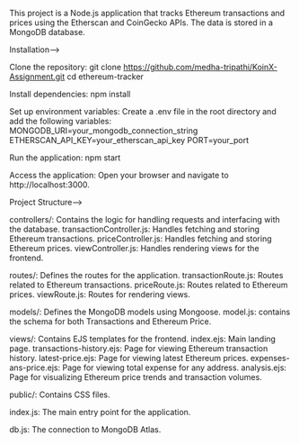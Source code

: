This project is a Node.js application that tracks Ethereum transactions and prices using the Etherscan and CoinGecko APIs. The data is stored in a MongoDB database.

Installation-->

Clone the repository:
git clone https://github.com/medha-tripathi/KoinX-Assignment.git
cd ethereum-tracker


Install dependencies:
npm install


Set up environment variables: 
Create a .env file in the root directory and add the following variables:
MONGODB_URI=your_mongodb_connection_string
ETHERSCAN_API_KEY=your_etherscan_api_key
PORT=your_port


Run the application:
npm start


Access the application: 
Open your browser and navigate to http://localhost:3000.



Project Structure-->

controllers/: Contains the logic for handling requests and interfacing with the database.
transactionController.js: Handles fetching and storing Ethereum transactions.
priceController.js: Handles fetching and storing Ethereum prices.
viewController.js: Handles rendering views for the frontend.


routes/: Defines the routes for the application.
transactionRoute.js: Routes related to Ethereum transactions.
priceRoute.js: Routes related to Ethereum prices.
viewRoute.js: Routes for rendering views.


models/: Defines the MongoDB models using Mongoose.
model.js: contains the schema for both Transactions and Ethereum Price.


views/: Contains EJS templates for the frontend.
index.ejs: Main landing page.
transactions-history.ejs: Page for viewing Ethereum transaction history.
latest-price.ejs: Page for viewing latest Ethereum prices.
expenses-ans-price.ejs: Page for viewing total expense for any address.
analysis.ejs: Page for visualizing Ethereum price trends and transaction volumes.


public/: Contains CSS files.

index.js: The main entry point for the application.

db.js: The connection to MongoDB Atlas.